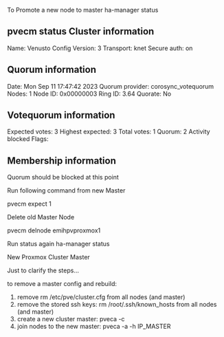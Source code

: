 To Promote a new node to master
ha-manager status

pvecm status
Cluster information
-------------------
Name:             Venusto
Config Version:   3
Transport:        knet
Secure auth:      on

Quorum information
------------------
Date:             Mon Sep 11 17:47:42 2023
Quorum provider:  corosync_votequorum
Nodes:            1
Node ID:          0x00000003
Ring ID:          3.64
Quorate:          No

Votequorum information
----------------------
Expected votes:   3
Highest expected: 3
Total votes:      1
Quorum:           2 Activity blocked
Flags:

Membership information
----------------------

Quorum should be blocked at this point


Run following command from new Master

pvecm expect 1

Delete old Master Node

pvecm delnode emihpvproxmox1

Run status again
ha-manager status





New Proxmox Cluster Master

Just to clarify the steps...

to remove a master config and rebuild:

1. remove rm /etc/pve/cluster.cfg from all nodes (and master)
2. remove the stored ssh keys: rm /root/.ssh/known_hosts from all nodes (and master)
3. create a new cluster master: pveca -c
4. join nodes to the new master: pveca -a -h IP_MASTER
